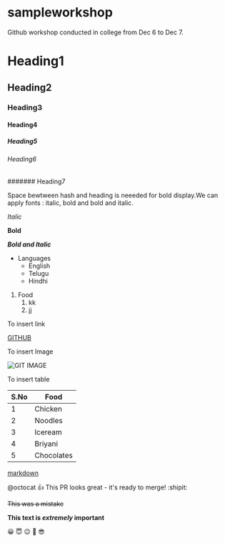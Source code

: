 # sampleworkshop
Github workshop conducted in college from Dec 6 to Dec 7.
# Heading1
## Heading2
### Heading3
#### Heading4
##### Heading5
###### Heading6
####### Heading7

Space bewtween hash and heading is neeeded for bold display.We can apply fonts : italic, bold and bold and italic.

*Italic*

**Bold**

***Bold and Italic*** 

* Languages
  * English
  * Telugu
  * Hindhi

1. Food
    1. kk
    2. jj
   
To insert link

[GITHUB](https://www.google.com/search?q=github&oq=&aqs=chrome.1.69i59i450l8.4598301j0j15&sourceid=chrome&ie=UTF-8)

To insert Image

![GIT IMAGE](https://images.immediate.co.uk/production/volatile/sites/25/2020/11/GettyImages-1185065140-b0a2412.jpg?quality=90&resize=768%2C574)

To insert table

S.No|Food
----|----
1|Chicken
2|Noodles
3|Iceream
4|Briyani
5|Chocolates

[markdown](https://docs.github.com/en/github/writing-on-github/getting-started-with-writing-and-formatting-on-github/basic-writing-and-formatting-syntax)

@octocat :+1: This PR looks great - it's ready to merge! :shipit:

~~This was a mistake~~

**This text is _extremely_ important**

:grinning:
:innocent:
:wink:
:zany_face:
	:sunglasses:
